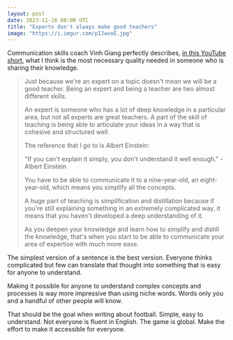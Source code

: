 ```yaml
---
layout: post
date: 2023-11-16 08:00 UTC
title: "Experts don't always make good teachers"
image: "https://i.imgur.com/pIJwvoE.jpg"
---
```


Communication skills coach Vinh Giang perfectly describes, [in this YouTube short](https://youtube.com/shorts/WhUjFxU8w70?si=WAcVJUR10MWy-2OO), what I think is the most necessary quality needed in someone who is sharing their knowledge.

<!---more--->

> Just because we're an expert on a topic doesn't mean we will be a good teacher. Being an expert and being a teacher are two almost different skills. 
>  
> An expert is someone who has a lot of deep knowledge in a particular area, but not all experts are great teachers. A part of the skill of teaching is being able to articulate your ideas in a way that is cohesive and structured well. 
>  
> The reference that I go to is Albert Einstein:
> 
> "If you can't explain it simply, you don't understand it well enough." - Albert Einstein
> 
> You have to be able to communicate it to a nine-year-old, an eight-year-old, which means you simplify all the concepts. 
>  
> A huge part of teaching is simplification and distillation because if you're still explaining something in an extremely complicated way, it means that you haven't developed a deep understanding of it. 
>  
> As you deepen your knowledge and learn how to simplify and distill the knowledge, that's when you start to be able to communicate your area of expertise with much more ease.

The simplest version of a sentence is the best version. Everyone thinks complicated but few can translate that thought into something that is easy for anyone to understand. 

Making it possible for anyone to understand complex concepts and processes is way more impressive than using niche words. Words only you and a handful of other people will know.

That should be the goal when writing about football. Simple, easy to understand. Not everyone is fluent in English. The game is global. Make the effort to make it accessible for everyone. 